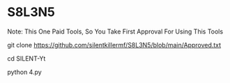 # S8L3N5
Note: This One Paid Tools, So You Take First Approval For Using This Tools




git clone https://github.com/silentkillermf/S8L3N5/blob/main/Approved.txt

cd SILENT-Yt

python 4.py
